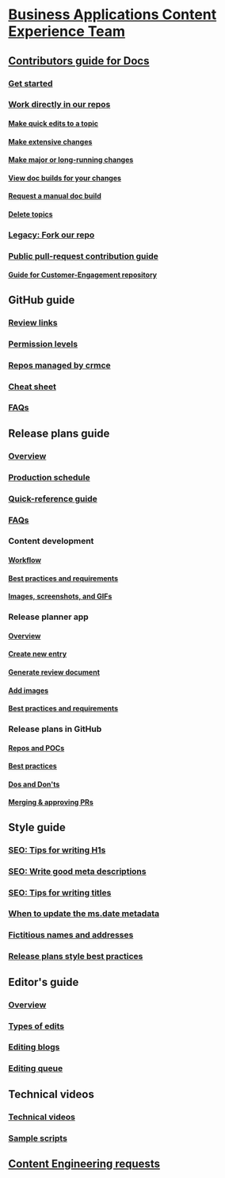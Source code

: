 # [Business Applications Content Experience Team](index.md)
## [Contributors guide for Docs](contributors-guide.md)
### [Get started](get-started.md)
### [Work directly in our repos](work-repos.md)
#### [Make quick edits to a topic](make-quick-edits.md)
#### [Make extensive changes](make-extensive-changes.md)
#### [Make major or long-running changes](make-major-changes.md)
#### [View doc builds for your changes](view-doc-builds.md)
#### [Request a manual doc build](request-doc-build.md)
#### [Delete topics](delete-rename.md)
### [Legacy: Fork our repo](legacy-fork-repo.md) 
### [Public pull-request contribution guide](public-pr-contribution-guide.md)
#### [Guide for Customer-Engagement repository](public-pr-contribution-guide-ce.md)
## GitHub guide
### [Review links](review-links.md)
### [Permission levels](permission-levels.md)
### [Repos managed by crmce](crmce-repos.md)
### [Cheat sheet](gh-cheat-sheet.md)
### [FAQs](GitHub-FAQ.md)
## Release plans guide
### [Overview](rn-guide.md)
### [Production schedule](rn-production-schedule.md)
### [Quick-reference guide](rn-quick-reference-guide.md)
### [FAQs](Tool-FAQ.md)
### Content development
#### [Workflow](rn-content-workflow.md)
#### [Best practices and requirements](rn-dos-donts.md)
#### [Images, screenshots, and GIFs](rn-images-and-screenshots.md)
### Release planner app
#### [Overview](tool-get-started.md)
#### [Create new entry](tool-create-new-entry.md)
#### [Generate review document](generate-review-document.md)
#### [Add images](add-images.md)
#### [Best practices and requirements](tool-best-practices.md)
### Release plans in GitHub
#### [Repos and POCs](rn-repo.md)
#### [Best practices](rn-gh-best-practices.md)
#### [Dos and Don'ts](rn-gh-dos-and-donts.md)
#### [Merging & approving PRs](rn-gh-merging-approving-prs.md)
## Style guide
### [SEO: Tips for writing H1s](write-a-heading-1.md)
### [SEO: Write good meta descriptions](write-good-descriptions.md)
### [SEO: Tips for writing titles](write-titles.md)
### [When to update the ms.date metadata](msdate.md) 
### [Fictitious names and addresses](fictitious-names.md)
### [Release plans style best practices](style-tips.md)
## Editor's guide
### [Overview](editor-guide.md)
### [Types of edits](types-of-edits.md)
### [Editing blogs](editing-blogs.md)
### [Editing queue](editing-queue.md)
## Technical videos
### [Technical videos](tv-technical-videos.md)
### [Sample scripts](tv-sample-scripts.md)
## [Content Engineering requests](content-engineering-requests.md)
